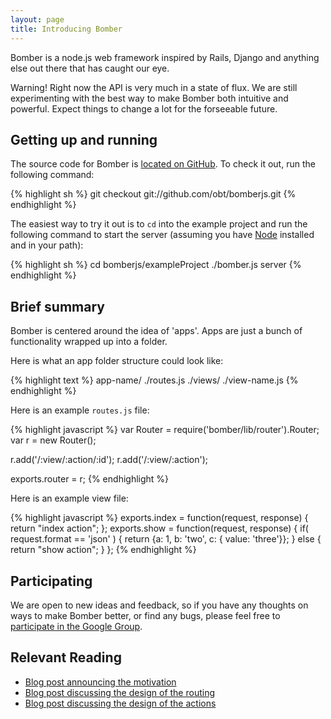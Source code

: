 ```yaml
---
layout: page
title: Introducing Bomber
---
```


Bomber is a node.js web framework inspired by Rails, Django and anything else out there that has caught our eye.

<div class="warning">
Warning! Right now the API is very much in a state of flux.  We are still experimenting with the best way to make Bomber both intuitive and powerful.  Expect things to change a lot for the forseeable future.
</div>

Getting up and running
----------------------

The source code for Bomber is [located on GitHub][bomber-src].  To check it out, run the following command:

{% highlight sh %}
git checkout git://github.com/obt/bomberjs.git
{% endhighlight %}

The easiest way to try it out is to `cd` into the example project and run the following command to start the server (assuming you have [Node] installed and in your path):

{% highlight sh %}
cd bomberjs/exampleProject
./bomber.js server
{% endhighlight %}


Brief summary
-------------

Bomber is centered around the idea of 'apps'.  Apps are just a bunch of functionality wrapped up into a folder. 

Here is what an app folder structure could look like:

{% highlight text %}
app-name/
  ./routes.js
  ./views/
    ./view-name.js
{% endhighlight %}

Here is an example `routes.js` file:

{% highlight javascript %}
var Router = require('bomber/lib/router').Router;
var r = new Router();

r.add('/:view/:action/:id');
r.add('/:view/:action');

exports.router = r;
{% endhighlight %}

Here is an example view file:

{% highlight javascript %}
exports.index = function(request, response) {
  return "index action";
};
exports.show = function(request, response) {
  if( request.format == 'json' ) {
    return {a: 1, b: 'two', c: { value: 'three'}};
  }
  else {
    return "show action";
  }
};
{% endhighlight %}

Participating
-------------

We are open to new ideas and feedback, so if you have any thoughts on ways to make Bomber better, or find any bugs, please feel free to [participate in the Google Group](http://groups.google.com/group/bomberjs). 

Relevant Reading
----------------

+ [Blog post announcing the motivation](http://benjaminthomas.org/2009-11-20/designing-a-web-framework.html)
+ [Blog post discussing the design of the routing](http://benjaminthomas.org/2009-11-24/bomber-routing.html)
+ [Blog post discussing the design of the actions](http://benjaminthomas.org/2009-11-29/bomber-actions.html)

[bomber-src]: http://github.com/obt/bomberjs
[Node]: http://nodejs.org/
